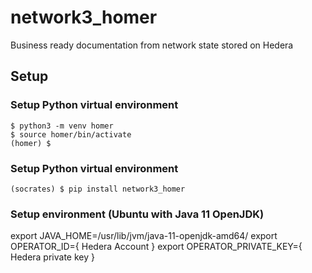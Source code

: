 # network3_homer
Business ready documentation from network state stored on Hedera

## Setup
### Setup Python virtual environment
```console
$ python3 -m venv homer
$ source homer/bin/activate
(homer) $
```
### Setup Python virtual environment
```console
(socrates) $ pip install network3_homer
```

### Setup environment (Ubuntu with Java 11 OpenJDK)
export JAVA_HOME=/usr/lib/jvm/java-11-openjdk-amd64/
export OPERATOR_ID={ Hedera Account }
export OPERATOR_PRIVATE_KEY={ Hedera private key }